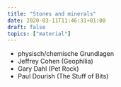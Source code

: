 ```yaml
---
title: "Stones and minerals"
date: 2020-03-11T11:46:31+01:00
draft: false
topics: ["material"]
---
```


- physisch/chemische Grundlagen
- Jeffrey Cohen (Geophilia)
- Gary Dahl (Pet Rock)
- Paul Dourish (The Stuff of Bits)